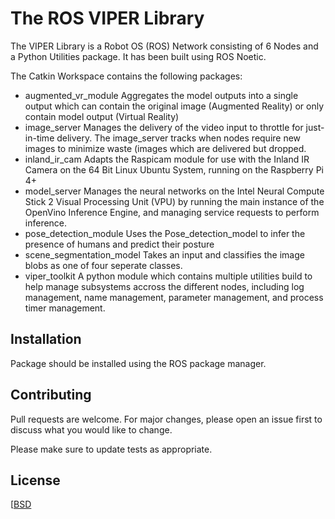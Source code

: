 # The ROS VIPER Library

The VIPER Library is a Robot OS (ROS) Network consisting of 6 Nodes and
a Python Utilities package. It has been built using ROS Noetic.

The Catkin Workspace contains the following packages:

* augmented_vr_module Aggregates the model outputs into a single
    output which can contain the original image (Augmented Reality)
    or only contain model output (Virtual Reality)
* image_server Manages the delivery of the video input to throttle 
    for just-in-time delivery. The image_server tracks when nodes 
    require new images to minimize waste (images which are delivered
    but dropped.
* inland_ir_cam Adapts the Raspicam module for use with the Inland IR Camera
    on the 64 Bit Linux Ubuntu System, running on the Raspberry Pi 4+
* model_server Manages the neural networks on the Intel Neural Compute 
    Stick 2 Visual Processing Unit (VPU) by running the main instance
    of the OpenVino Inference Engine, and managing service requests to 
    perform inference.
* pose_detection_module Uses the Pose_detection_model to infer the 
    presence of humans and predict their posture
* scene_segmentation_model Takes an input and classifies the image blobs
    as one of four seperate classes.
* viper_toolkit A python module which contains multiple utilities 
    build to help manage subsystems accross the different nodes, including
    log management, name management, parameter management, and process
    timer management.



## Installation

Package should be installed using the ROS package manager.


## Contributing
Pull requests are welcome. For major changes, please open an issue first to discuss what you would like to change.

Please make sure to update tests as appropriate.

## License
[[BSD](https://github.com/AndrewDamico/viper/blob/main/LICENSE)
